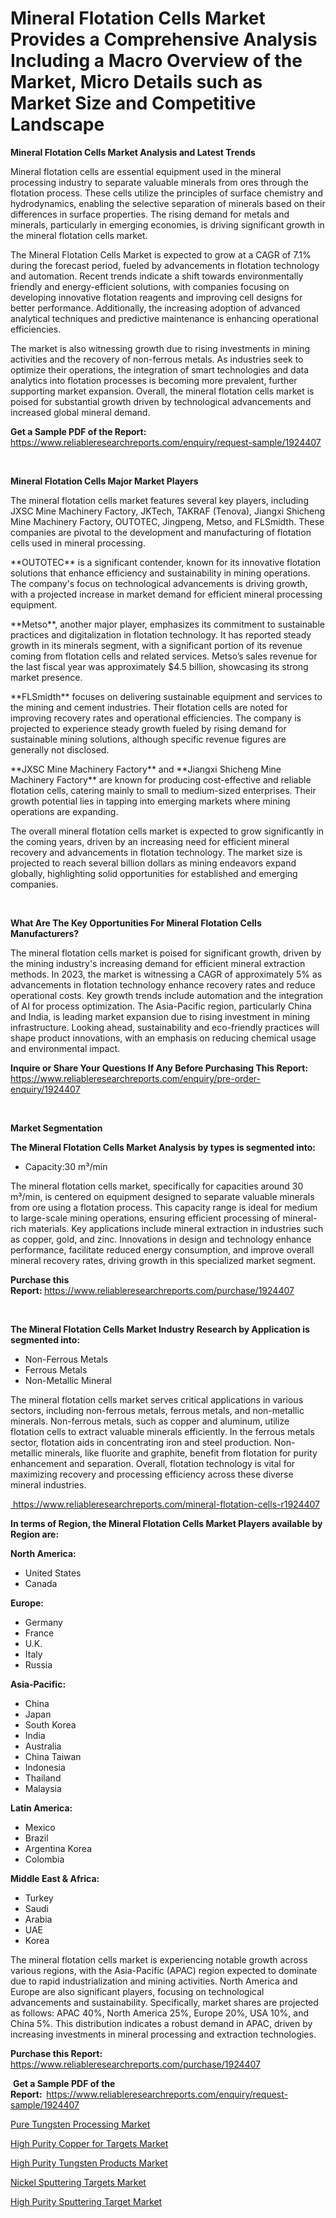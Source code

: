 <p><h1>Mineral Flotation Cells Market Provides a Comprehensive Analysis Including a Macro Overview of the Market, Micro Details such as Market Size and Competitive Landscape</h1></p><p><strong>Mineral Flotation Cells Market Analysis and Latest Trends</strong></p>
<p><p>Mineral flotation cells are essential equipment used in the mineral processing industry to separate valuable minerals from ores through the flotation process. These cells utilize the principles of surface chemistry and hydrodynamics, enabling the selective separation of minerals based on their differences in surface properties. The rising demand for metals and minerals, particularly in emerging economies, is driving significant growth in the mineral flotation cells market.</p><p>The Mineral Flotation Cells Market is expected to grow at a CAGR of 7.1% during the forecast period, fueled by advancements in flotation technology and automation. Recent trends indicate a shift towards environmentally friendly and energy-efficient solutions, with companies focusing on developing innovative flotation reagents and improving cell designs for better performance. Additionally, the increasing adoption of advanced analytical techniques and predictive maintenance is enhancing operational efficiencies.</p><p>The market is also witnessing growth due to rising investments in mining activities and the recovery of non-ferrous metals. As industries seek to optimize their operations, the integration of smart technologies and data analytics into flotation processes is becoming more prevalent, further supporting market expansion. Overall, the mineral flotation cells market is poised for substantial growth driven by technological advancements and increased global mineral demand.</p></p>
<p><strong>Get a Sample PDF of the Report:&nbsp;</strong> <a href="https://www.reliableresearchreports.com/enquiry/request-sample/1924407?utm_campaign=16&utm_medium=2&utm_source=Github&utm_content=ia&utm_term=14012025&utm_id=mineral-flotation-cells">https://www.reliableresearchreports.com/enquiry/request-sample/1924407</a></p>
<p>&nbsp;</p>
<p><strong>Mineral Flotation Cells Major Market Players</strong></p>
<p><p>The mineral flotation cells market features several key players, including JXSC Mine Machinery Factory, JKTech, TAKRAF (Tenova), Jiangxi Shicheng Mine Machinery Factory, OUTOTEC, Jingpeng, Metso, and FLSmidth. These companies are pivotal to the development and manufacturing of flotation cells used in mineral processing.</p><p>**OUTOTEC** is a significant contender, known for its innovative flotation solutions that enhance efficiency and sustainability in mining operations. The company's focus on technological advancements is driving growth, with a projected increase in market demand for efficient mineral processing equipment.</p><p>**Metso**, another major player, emphasizes its commitment to sustainable practices and digitalization in flotation technology. It has reported steady growth in its minerals segment, with a significant portion of its revenue coming from flotation cells and related services. Metso’s sales revenue for the last fiscal year was approximately $4.5 billion, showcasing its strong market presence.</p><p>**FLSmidth** focuses on delivering sustainable equipment and services to the mining and cement industries. Their flotation cells are noted for improving recovery rates and operational efficiencies. The company is projected to experience steady growth fueled by rising demand for sustainable mining solutions, although specific revenue figures are generally not disclosed.</p><p>**JXSC Mine Machinery Factory** and **Jiangxi Shicheng Mine Machinery Factory** are known for producing cost-effective and reliable flotation cells, catering mainly to small to medium-sized enterprises. Their growth potential lies in tapping into emerging markets where mining operations are expanding.</p><p>The overall mineral flotation cells market is expected to grow significantly in the coming years, driven by an increasing need for efficient mineral recovery and advancements in flotation technology. The market size is projected to reach several billion dollars as mining endeavors expand globally, highlighting solid opportunities for established and emerging companies.</p></p>
<p>&nbsp;</p>
<p><strong>What Are The Key Opportunities For Mineral Flotation Cells Manufacturers?</strong></p>
<p><p>The mineral flotation cells market is poised for significant growth, driven by the mining industry's increasing demand for efficient mineral extraction methods. In 2023, the market is witnessing a CAGR of approximately 5% as advancements in flotation technology enhance recovery rates and reduce operational costs. Key growth trends include automation and the integration of AI for process optimization. The Asia-Pacific region, particularly China and India, is leading market expansion due to rising investment in mining infrastructure. Looking ahead, sustainability and eco-friendly practices will shape product innovations, with an emphasis on reducing chemical usage and environmental impact.</p></p>
<p><strong>Inquire or Share Your Questions If Any Before Purchasing This Report:</strong> <a href="https://www.reliableresearchreports.com/enquiry/pre-order-enquiry/1924407?utm_campaign=16&utm_medium=2&utm_source=Github&utm_content=ia&utm_term=14012025&utm_id=mineral-flotation-cells">https://www.reliableresearchreports.com/enquiry/pre-order-enquiry/1924407</a></p>
<p>&nbsp;</p>
<p><strong>Market Segmentation</strong></p>
<p><strong>The Mineral Flotation Cells Market Analysis by types is segmented into:</strong></p>
<p><ul><li>Capacity:30 m³/min</li></ul></p>
<p><p>The mineral flotation cells market, specifically for capacities around 30 m³/min, is centered on equipment designed to separate valuable minerals from ore using a flotation process. This capacity range is ideal for medium to large-scale mining operations, ensuring efficient processing of mineral-rich materials. Key applications include mineral extraction in industries such as copper, gold, and zinc. Innovations in design and technology enhance performance, facilitate reduced energy consumption, and improve overall mineral recovery rates, driving growth in this specialized market segment.</p></p>
<p><strong>Purchase this Report:&nbsp;</strong><a href="https://www.reliableresearchreports.com/purchase/1924407?utm_campaign=16&utm_medium=2&utm_source=Github&utm_content=ia&utm_term=14012025&utm_id=mineral-flotation-cells">https://www.reliableresearchreports.com/purchase/1924407</a></p>
<p>&nbsp;</p>
<p><strong>The Mineral Flotation Cells Market Industry Research by Application is segmented into:</strong></p>
<p><ul><li>Non-Ferrous Metals</li><li>Ferrous Metals</li><li>Non-Metallic Mineral</li></ul></p>
<p><p>The mineral flotation cells market serves critical applications in various sectors, including non-ferrous metals, ferrous metals, and non-metallic minerals. Non-ferrous metals, such as copper and aluminum, utilize flotation cells to extract valuable minerals efficiently. In the ferrous metals sector, flotation aids in concentrating iron and steel production. Non-metallic minerals, like fluorite and graphite, benefit from flotation for purity enhancement and separation. Overall, flotation technology is vital for maximizing recovery and processing efficiency across these diverse mineral industries.</p></p>
<p><a href="https://www.reliableresearchreports.com/mineral-flotation-cells-r1924407?utm_campaign=16&utm_medium=2&utm_source=Github&utm_content=ia&utm_term=14012025&utm_id=mineral-flotation-cells">&nbsp;https://www.reliableresearchreports.com/mineral-flotation-cells-r1924407</a></p>
<p><strong>In terms of Region, the Mineral Flotation Cells Market Players available by Region are:</strong></p>
<p>
    <p> <strong> North America: </strong>
        <ul>
            <li>United States</li>
            <li>Canada</li>
        </ul>
        </p> 
    <p> <strong> Europe: </strong>
        <ul>
            <li>Germany</li>
            <li>France</li>
            <li>U.K.</li>
            <li>Italy</li>
            <li>Russia</li>
        </ul>
        </p> 
    <p> <strong> Asia-Pacific: </strong>
        <ul>
            <li>China</li>
            <li>Japan</li>
            <li>South Korea</li>
            <li>India</li>
            <li>Australia</li>
            <li>China Taiwan</li>
            <li>Indonesia</li>
            <li>Thailand</li>
            <li>Malaysia</li>
        </ul>
        </p> 
    <p> <strong> Latin America: </strong>
        <ul>
            <li>Mexico</li>
            <li>Brazil</li>
            <li>Argentina Korea</li>
            <li>Colombia</li>
        </ul>
        </p> 
    <p> <strong> Middle East & Africa: </strong>
        <ul>
            <li>Turkey</li>
            <li>Saudi</li>
            <li>Arabia</li>
            <li>UAE</li>
            <li>Korea</li>
        </ul>
    </p>
    </p>
<p><p>The mineral flotation cells market is experiencing notable growth across various regions, with the Asia-Pacific (APAC) region expected to dominate due to rapid industrialization and mining activities. North America and Europe are also significant players, focusing on technological advancements and sustainability. Specifically, market shares are projected as follows: APAC 40%, North America 25%, Europe 20%, USA 10%, and China 5%. This distribution indicates a robust demand in APAC, driven by increasing investments in mineral processing and extraction technologies.</p></p>
<p><strong>Purchase this Report: </strong><a href="https://www.reliableresearchreports.com/purchase/1924407?utm_campaign=16&utm_medium=2&utm_source=Github&utm_content=ia&utm_term=14012025&utm_id=mineral-flotation-cells">https://www.reliableresearchreports.com/purchase/1924407</a></p>
<p>&nbsp;<strong>Get a Sample PDF of the Report:&nbsp;&nbsp;</strong><a href="https://www.reliableresearchreports.com/enquiry/request-sample/1924407?utm_campaign=16&utm_medium=2&utm_source=Github&utm_content=ia&utm_term=14012025&utm_id=mineral-flotation-cells">https://www.reliableresearchreports.com/enquiry/request-sample/1924407</a></p>
<p><strong></strong></p>
<p><p><a href="https://github.com/mezokathleen834/Market-Research-Report-List-1/blob/main/pure-tungsten-processing-market.md?utm_campaign=16&utm_medium=2&utm_source=Github&utm_content=ia&utm_term=14012025&utm_id=mineral-flotation-cells">Pure Tungsten Processing Market</a></p><p><a href="https://github.com/JosephineMcguire65/Market-Research-Report-List-1/blob/main/high-purity-copper-for-targets-market.md?utm_campaign=16&utm_medium=2&utm_source=Github&utm_content=ia&utm_term=14012025&utm_id=mineral-flotation-cells">High Purity Copper for Targets Market</a></p><p><a href="https://github.com/jerhoskinson197676/Market-Research-Report-List-1/blob/main/high-purity-tungsten-products-market.md?utm_campaign=16&utm_medium=2&utm_source=Github&utm_content=ia&utm_term=14012025&utm_id=mineral-flotation-cells">High Purity Tungsten Products Market</a></p><p><a href="https://github.com/norbeludie83/Market-Research-Report-List-1/blob/main/nickel-sputtering-targets-market.md?utm_campaign=16&utm_medium=2&utm_source=Github&utm_content=ia&utm_term=14012025&utm_id=mineral-flotation-cells">Nickel Sputtering Targets Market</a></p><p><a href="https://github.com/shirleenfraker87/Market-Research-Report-List-1/blob/main/high-purity-sputtering-target-market.md?utm_campaign=16&utm_medium=2&utm_source=Github&utm_content=ia&utm_term=14012025&utm_id=mineral-flotation-cells">High Purity Sputtering Target Market</a></p></p>
